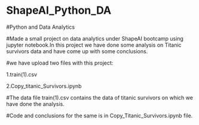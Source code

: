 # ShapeAI_Python_DA

#Python and Data Analytics

#Made a small project on data analytics under ShapeAI bootcamp using jupyter notebook.In this project we have done some analysis on Titanic survivors data and have come up with some conclusions.

#we have upload two files with this project:

1.train(1).csv

2.Copy_titanic_Survivors.ipynb

#The data file train(1).csv contains the data of titanic survivors  on which we have done the analysis.

#Code and conclusions for the same is in Copy_Titanic_Survivors.ipynb file. 


